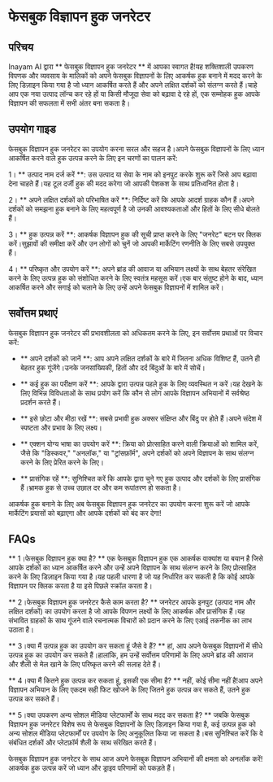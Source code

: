 # फेसबुक विज्ञापन हुक जनरेटर

## परिचय
Inayam AI द्वारा ** फेसबुक विज्ञापन हुक जनरेटर ** में आपका स्वागत है!यह शक्तिशाली उपकरण विपणक और व्यवसाय के मालिकों को अपने फेसबुक विज्ञापनों के लिए आकर्षक हुक बनाने में मदद करने के लिए डिज़ाइन किया गया है जो ध्यान आकर्षित करते हैं और अपने लक्षित दर्शकों को संलग्न करते हैं।चाहे आप एक नया उत्पाद लॉन्च कर रहे हों या किसी मौजूदा सेवा को बढ़ावा दे रहे हों, एक सम्मोहक हुक आपके विज्ञापन की सफलता में सभी अंतर बना सकता है।

## उपयोग गाइड
फेसबुक विज्ञापन हुक जनरेटर का उपयोग करना सरल और सहज है।अपने फेसबुक विज्ञापनों के लिए ध्यान आकर्षित करने वाले हुक उत्पन्न करने के लिए इन चरणों का पालन करें:

1। ** उत्पाद नाम दर्ज करें **: उस उत्पाद या सेवा के नाम को इनपुट करके शुरू करें जिसे आप बढ़ावा देना चाहते हैं।यह टूल दर्जी हुक की मदद करेगा जो आपकी पेशकश के साथ प्रतिध्वनित होता है।

2। ** अपने लक्षित दर्शकों को परिभाषित करें **: निर्दिष्ट करें कि आपके आदर्श ग्राहक कौन हैं।अपने दर्शकों को समझना हुक बनाने के लिए महत्वपूर्ण है जो उनकी आवश्यकताओं और हितों के लिए सीधे बोलते हैं।

3। ** हुक उत्पन्न करें **: आकर्षक विज्ञापन हुक की सूची प्राप्त करने के लिए "जनरेट" बटन पर क्लिक करें।सुझावों की समीक्षा करें और उन लोगों को चुनें जो आपकी मार्केटिंग रणनीति के लिए सबसे उपयुक्त हैं।

4। ** परिष्कृत और उपयोग करें **: अपने ब्रांड की आवाज या अभियान लक्ष्यों के साथ बेहतर संरेखित करने के लिए उत्पन्न हुक को संशोधित करने के लिए स्वतंत्र महसूस करें।एक बार संतुष्ट होने के बाद, ध्यान आकर्षित करने और सगाई को चलाने के लिए उन्हें अपने फेसबुक विज्ञापनों में शामिल करें।

## सर्वोत्तम प्रथाएं
फेसबुक विज्ञापन हुक जनरेटर की प्रभावशीलता को अधिकतम करने के लिए, इन सर्वोत्तम प्रथाओं पर विचार करें:

- ** अपने दर्शकों को जानें **: आप अपने लक्षित दर्शकों के बारे में जितना अधिक विशिष्ट हैं, उतने ही बेहतर हुक गूंजेंगे।उनके जनसांख्यिकी, हितों और दर्द बिंदुओं के बारे में सोचें।

- ** कई हुक का परीक्षण करें **: आपके द्वारा उत्पन्न पहले हुक के लिए व्यवस्थित न करें।यह देखने के लिए विभिन्न विविधताओं के साथ प्रयोग करें कि कौन से लोग आपके विज्ञापन अभियानों में सर्वश्रेष्ठ प्रदर्शन करते हैं।

- ** इसे छोटा और मीठा रखें **: सबसे प्रभावी हुक अक्सर संक्षिप्त और बिंदु पर होते हैं।अपने संदेश में स्पष्टता और प्रभाव के लिए लक्ष्य।

- ** एक्शन योग्य भाषा का उपयोग करें **: क्रिया को प्रोत्साहित करने वाली क्रियाओं को शामिल करें, जैसे कि "डिस्कवर," "अनलॉक," या "ट्रांसफ़ॉर्म", अपने दर्शकों को अपने विज्ञापन के साथ संलग्न करने के लिए प्रेरित करने के लिए।

- ** प्रासंगिक रहें **: सुनिश्चित करें कि आपके द्वारा चुने गए हुक उत्पाद और दर्शकों के लिए प्रासंगिक हैं।भ्रामक हुक से उच्च उछाल दर और कम रूपांतरण हो सकता है।

आकर्षक हुक बनाने के लिए अब फेसबुक विज्ञापन हुक जनरेटर का उपयोग करना शुरू करें जो आपके मार्केटिंग प्रयासों को बढ़ाएगा और आपके दर्शकों को बंद कर देगा!

## FAQs

** 1।फेसबुक विज्ञापन हुक क्या है? **
एक फेसबुक विज्ञापन हुक एक आकर्षक वाक्यांश या बयान है जिसे आपके दर्शकों का ध्यान आकर्षित करने और उन्हें अपने विज्ञापन के साथ संलग्न करने के लिए प्रोत्साहित करने के लिए डिज़ाइन किया गया है।यह पहली धारणा है जो यह निर्धारित कर सकती है कि कोई आपके विज्ञापन पर क्लिक करता है या इसे पिछले स्क्रॉल करता है।

** 2।फेसबुक विज्ञापन हुक जनरेटर कैसे काम करता है? **
जनरेटर आपके इनपुट (उत्पाद नाम और लक्षित दर्शकों) का उपयोग करता है जो आपके विपणन लक्ष्यों के लिए आकर्षक और प्रासंगिक हैं।यह संभावित ग्राहकों के साथ गूंजने वाले रचनात्मक विचारों को प्रदान करने के लिए एआई तकनीक का लाभ उठाता है।

** 3।क्या मैं उत्पन्न हुक का उपयोग कर सकता हूं जैसे वे हैं? **
हां, आप अपने फेसबुक विज्ञापनों में सीधे उत्पन्न हुक का उपयोग कर सकते हैं।हालांकि, हम उन्हें सर्वोत्तम परिणामों के लिए अपने ब्रांड की आवाज और शैली से मेल खाने के लिए परिष्कृत करने की सलाह देते हैं।

** 4।क्या मैं कितने हुक उत्पन्न कर सकता हूं, इसकी एक सीमा है? **
नहीं, कोई सीमा नहीं है!आप अपने विज्ञापन अभियान के लिए एकदम सही फिट खोजने के लिए जितने हुक उत्पन्न कर सकते हैं, उतने हुक उत्पन्न कर सकते हैं।

** 5।क्या उपकरण अन्य सोशल मीडिया प्लेटफार्मों के साथ मदद कर सकता है? **
जबकि फेसबुक विज्ञापन हुक जनरेटर विशेष रूप से फेसबुक विज्ञापनों के लिए डिज़ाइन किया गया है, कई उत्पन्न हुक को अन्य सोशल मीडिया प्लेटफार्मों पर उपयोग के लिए अनुकूलित किया जा सकता है।बस सुनिश्चित करें कि वे संबंधित दर्शकों और प्लेटफ़ॉर्म शैली के साथ संरेखित करते हैं।

फेसबुक विज्ञापन हुक जनरेटर के साथ आज अपने फेसबुक विज्ञापन अभियानों की क्षमता को अनलॉक करें!आकर्षक हुक उत्पन्न करें जो ध्यान और ड्राइव परिणामों को पकड़ते हैं।